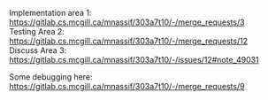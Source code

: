 Implementation area 1: https://gitlab.cs.mcgill.ca/mnassif/303a7t10/-/merge_requests/3 \
Testing Area 2: https://gitlab.cs.mcgill.ca/mnassif/303a7t10/-/merge_requests/12 \
Discuss Area 3: https://gitlab.cs.mcgill.ca/mnassif/303a7t10/-/issues/12#note_49031

Some debugging here: https://gitlab.cs.mcgill.ca/mnassif/303a7t10/-/merge_requests/9
